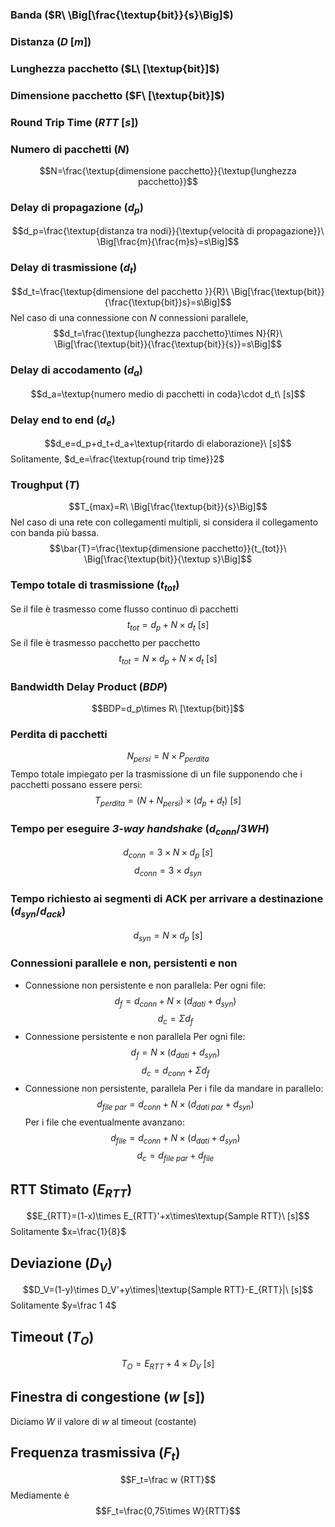 ### Banda ($R\ \Big[\frac{\textup{bit}}{s}\Big]$)
### Distanza ($D\ [m]$)
### Lunghezza pacchetto ($L\ [\textup{bit}]$)
### Dimensione pacchetto ($F\ [\textup{bit}]$)
### Round Trip Time ($RTT\ [s]$)
### Numero di pacchetti ($N$)
$$N=\frac{\textup{dimensione pacchetto}}{\textup{lunghezza pacchetto}}$$

### Delay di propagazione ($d_p$)
$$d_p=\frac{\textup{distanza tra nodi}}{\textup{velocità di propagazione}}\ \Big[\frac{m}{\frac{m}s}=s\Big]$$
### Delay di trasmissione ($d_t$)
$$d_t=\frac{\textup{dimensione del pacchetto }}{R}\ \Big[\frac{\textup{bit}}{\frac{\textup{bit}}s}=s\Big]$$
Nel caso di una connessione con $N$ connessioni parallele,
$$d_t=\frac{\textup{lunghezza pacchetto}\times N}{R}\ \Big[\frac{\textup{bit}}{\frac{\textup{bit}}{s}}=s\Big]$$
### Delay di accodamento ($d_a$)
$$d_a=\textup{numero medio di pacchetti in coda}\cdot d_t\ [s]$$
### Delay end to end ($d_e$)
$$d_e=d_p+d_t+d_a+\textup{ritardo di elaborazione}\ [s]$$
Solitamente, $d_e=\frac{\textup{round trip time}}2$
### Troughput ($T$)
$$T_{max}=R\ \Big[\frac{\textup{bit}}{s}\Big]$$
Nel caso di una rete con collegamenti multipli, si considera il collegamento con banda più bassa.
$$\bar{T}=\frac{\textup{dimensione pacchetto}}{t_{tot}}\ \Big[\frac{\textup{bit}}{\textup s}\Big]$$
### Tempo totale di trasmissione ($t_{tot}$)
Se il file è trasmesso come flusso continuo di pacchetti
$$t_{tot}=d_p+N\times d_t\ [s]$$
Se il file è trasmesso pacchetto per pacchetto
$$t_{tot}=N\times d_p+N\times d_t\ [s]$$
### Bandwidth Delay Product ($BDP$)
$$BDP=d_p\times R\ [\textup{bit}]$$
### Perdita di pacchetti
$$N_{persi}=N\times P_{perdita}$$
Tempo totale impiegato per la trasmissione di un file supponendo che i pacchetti possano essere persi:
$$T_{perdita}=(N+N_{persi})\times(d_p+d_t)\ [s]$$
### Tempo per eseguire *3-way handshake* ($d_{conn}$/$3WH$)
$$d_{conn}=3\times N\times d_p\ [s]$$
$$d_{conn}=3\times d_{syn}$$
### Tempo richiesto ai segmenti di ACK per arrivare a destinazione ($d_{syn}$/$d_{ack}$)
$$d_{syn}=N\times d_p\ [s]$$
### Connessioni parallele e non, persistenti e non
- Connessione non persistente e non parallela:
Per ogni file:
$$d_f=d_{conn}+N\times(d_{dati}+d_{syn})$$
$$d_c=\Sigma d_f$$
- Connessione persistente e non parallela
Per ogni file:
$$d_f=N\times(d_{dati}+d_{syn})$$
$$d_c=d_{conn}+\Sigma d_f$$
- Connessione non persistente, parallela
Per i file da mandare in parallelo:
$$d_{file\ par}=d_{conn}+N\times(d_{dati\ par}+d_{syn})$$
Per i file che eventualmente avanzano:
$$d_{file}=d_{conn}+N\times(d_{dati}+d_{syn})$$
$$d_c=d_{file\ par}+d_{file}$$
## RTT Stimato ($E_{RTT}$)
$$E_{RTT}=(1-x)\times E_{RTT}'+x\times\textup{Sample RTT}\ [s]$$
Solitamente $x=\frac{1}{8}$
## Deviazione ($D_V$)
$$D_V=(1-y)\times D_V'+y\times|\textup{Sample RTT}-E_{RTT}|\ [s]$$
Solitamente $y=\frac 1 4$
## Timeout ($T_O$)
$$T_O=E_{RTT}+4\times D_V\ [s]$$
## Finestra di congestione ($w\ [s]$)
Diciamo $W$ il valore di $w$ al timeout (costante)
## Frequenza trasmissiva ($F_t$)
$$F_t=\frac w {RTT}$$
Mediamente è 
$$F_t=\frac{0,75\times W}{RTT}$$